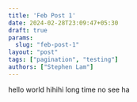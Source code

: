 ```yaml
---
title: 'Feb Post 1'
date: 2024-02-28T23:09:47+05:30
draft: true
params:
  slug: "feb-post-1"
layout: "post"
tags: ["pagination", "testing"]
authors: ["Stephen Lam"]
---
```


hello world 
hihihi
long time no see ha
